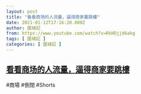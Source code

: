 ```yaml
---
layout: post
title: "看看商场的人流量，逼得商家要跳樓"
date: 2021-01-12T17:16:20.000Z
author: 圍城記
from: https://www.youtube.com/watch?v=RkHDjjd6akg
tags: [ 圍城記 ]
categories: [ 圍城記 ]
---
```

<!--1610471780000-->
[看看商场的人流量，逼得商家要跳樓](https://www.youtube.com/watch?v=RkHDjjd6akg)
------

<div>
#商場 #倒閉 #Shorts
</div>
